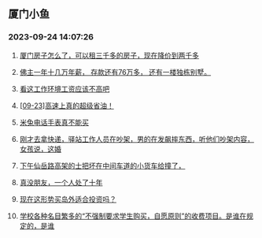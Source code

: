 ## 厦门小鱼 
### 2023-09-24 14:07:26

1. [厦门房子怎么了，可以租三千多的房子，现在降价到两千多](http://bbs.xmfish.com/read-htm-tid-18077773.html)

2. [佛主一年十几万年薪，
存款还有76万多，
还有一楼独栋别墅。](http://bbs.xmfish.com/read-htm-tid-18077727.html)

3. [看这工作环境工资应该不高吧](http://bbs.xmfish.com/read-htm-tid-18077840.html)

4. [[09-23]高速上真的超级省油！](http://bbs.xmfish.com/read-htm-tid-18077778.html)

5. [米兔电话手表真不能买](http://bbs.xmfish.com/read-htm-tid-18077746.html)

6. [刚才去拿快递，驿站工作人员在吵架，男的在发飙摔东西，听他们吵架内容，女孩说，这婚](http://bbs.xmfish.com/read-htm-tid-18078008.html)

7. [下午仙岳路高架的士把坏在中间车道的小货车给撞了，](http://bbs.xmfish.com/read-htm-tid-18077925.html)

8. [真没朋友，一个人处了十年](http://bbs.xmfish.com/read-htm-tid-18077943.html)

9. [现在这形势买岛外适合投资吗？](http://bbs.xmfish.com/read-htm-tid-18077991.html)

10. [学校各种名目繁多的“不强制要求学生购买，自愿原则”的收费项目。是谁在规定的，是谁](http://bbs.xmfish.com/read-htm-tid-18077933.html)

